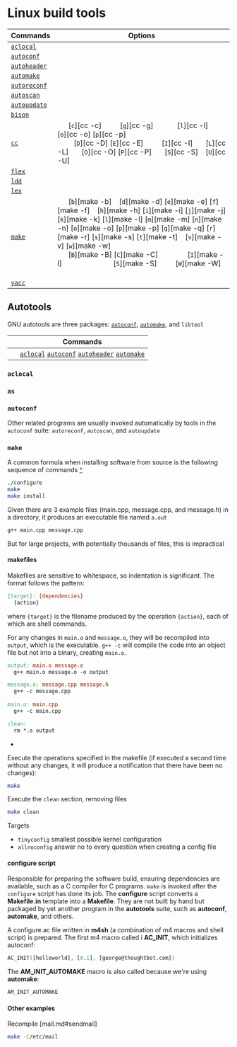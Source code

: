 [aclocal]:                                           #aclocal                                            '```&#10;$ aclocal&#10;```&#10;Place m4 macro definitions needed by `autoconf` into a single file. `aclocal` first scans for macro definitions in m4 files in its default directory (/usr/share/aclocal) and in the file acinclude.m4, then in the configure.ac file. IT generates an aclocal.m4 file that contains definitions of all m4 macros required by `autoconf`.&#10;Robbins, Arnold. _UNIX in a Nutshell_ 4th ed (2005): 16'
[autoconf]:                                          #autoconf                                           '```&#10;$ autoconf&#10;```&#10;Generate a configuration script from m4 macros defined in a template file, if given, or in a configure.ac or configure.in file in the CWD. The generated script is almost invariably called "configure".&#10;Robbins, Arnold. _UNIX in a Nutshell_ 4th ed (2005): 21'
[autoheader]:                                        #autoheader                                         '```&#10;$ autoheader&#10;```&#10;Generate a template file of C `#define` statements from m4 macros defined in a template file, if specified, or in configure.ac or configure.in in the CWD. The generated template file is almost invariably called config.h.in or config.hin&#10;Robbins, Arnold. _UNIX in a Nutshell_ 4th ed (2005): 22'
[automake]:                                          #automake                                           '```&#10;$ automake&#10;```&#10;Create GNU standards-compliant Makefile.in files from Makefile.am template files&#10;Robbins, Arnold. _UNIX in a Nutshell_ 4th ed (2005): 23'
[autoreconf]:                                        #autoreconf                                         '```&#10;$ autoreconf&#10;```&#10;Update configure scripts by running `autoconf`, `autoheader`, `aclocal`, `automake`, and `libtoolize` as needed&#10;Robbins, Arnold. _UNIX in a Nutshell_ 4th ed (2005): 21'
[autoscan]:                                          #autoscan                                           '```&#10;$ autoscan&#10;```&#10;Create or maintain a preliminary configure.ac file named configure.scan based on source files in specified directory or CWD.&#10;Robbins, Arnold. _UNIX in a Nutshell_ 4th ed (2005): 21'
[autoupdate]:                                        #autoupdate                                         '```&#10;$ autoupdate&#10;```&#10;Update the configure template file or configure.ac if none is specified&#10;Robbins, Arnold. _UNIX in a Nutshell_ 4th ed (2005): 21'
[bison]:                                             #bison                                              '```&#10;$ bison&#10;```&#10;Convert specified "file.y" containing a context-free grammar into tables for subsequent parsing while sending output to a new file named "file.c". Largely compatible with `yacc`, from which it derives its name.&#10;Originated as an adaptation of Bob Corbett\'s reimplementation of yacc which was distributed under the Berkeley license. Now maintained as a project of the FSF under a GPL license.'
[cc]:                                                #cc                                                 '```&#10;$ cc&#10;```&#10;Compile one or more C (.c), assembler (.s), ore preprocessed C (.i) source files. Automatically invokes the loader `ld`, unless `-c` is supplied. In some cases, `cc` generates an object file having a .o suffix and a corresponding root name. By default, output is placed in a.out&#10;Robbins, Arnold. _UNIX in a Nutshell_ 4th ed (2005): 32'
[flex]:                                              #flex                                               '```&#10;$ flex&#10;```&#10;"fast lexical analyzer generator", version of `lex` translated into C by Vern Paxson'
[ldd]:                                               #ldd                                                '```&#10;$ ldd&#10;```&#10;Display shared libraries used by a specified command&#10;Rothwell, William. _CompTIA Linux+ Portable Command Guide_.: 87'
[lex]:                                               #lex                                                '```&#10;$ lex&#10;```&#10;Generate a lexical analysis program based on the regular expressions and C statements contained in one or more input files&#10;Lexical analyzer generator written by Eric Schmidt'
[make]:                                              #make                                               '```&#10;$ make&#10;```&#10;Utility for building and maintaining programs from source code using a makefile&#10;Rothwell, William. _CompTIA Linux+ Portable Command Guide_.: 86'
[yacc]:                                              #yacc                                               '```&#10;$ yacc&#10;```&#10;"yet another compiler-compiler", parser generator that converts a file containing a context-free LALR grmamar and converts it to tables for subsequent pasring, sending output to y.tab.c. Written between 1975 and 1978 by Stephen C. Johnson at Bell Labs.&#10;Robbins, Arnold. _UNIX in a Nutshell_ 4th ed (2005): 237'

<!-- `cc` options -->

<!-- `make` options -->


# Linux build tools

Commands                  | Options
---                       | ---
[`aclocal`][aclocal] | 
[`autoconf`][autoconf] | 
[`autoheader`][autoheader] | 
[`automake`][automake] | 
[`autoreconf`][autoreconf] | 
[`autoscan`][autoscan] | 
[`autoupdate`][autoupdate] | 
[`bison`][bison] | 
[`cc`][cc]                | <code>&nbsp;</code>  <code>&nbsp;</code>  [`c`][cc -c]  <code>&nbsp;</code>  <code>&nbsp;</code>  <code>&nbsp;</code>  [`g`][cc -g]  <code>&nbsp;</code>  <code>&nbsp;</code>  <code>&nbsp;</code>  <code>&nbsp;</code>  [`l`][cc -l]  <code>&nbsp;</code>  <code>&nbsp;</code>  [`o`][cc -o]  [`p`][cc -p]  <code>&nbsp;</code>  <code>&nbsp;</code>  <code>&nbsp;</code>  <code>&nbsp;</code>  <code>&nbsp;</code>  <code>&nbsp;</code>  <code>&nbsp;</code>  <code>&nbsp;</code>  <code>&nbsp;</code>  <code>&nbsp;</code><br>  <code>&nbsp;</code>  <code>&nbsp;</code>  <code>&nbsp;</code>  [`D`][cc -D]  [`E`][cc -E]  <code>&nbsp;</code>  <code>&nbsp;</code>  <code>&nbsp;</code>  [`I`][cc -I]  <code>&nbsp;</code>  <code>&nbsp;</code>  [`L`][cc -L]  <code>&nbsp;</code>  <code>&nbsp;</code>  [`O`][cc -O]  [`P`][cc -P]  <code>&nbsp;</code>  <code>&nbsp;</code>  [`S`][cc -S]  <code>&nbsp;</code>  [`U`][cc -U]  <code>&nbsp;</code>  <code>&nbsp;</code>  <code>&nbsp;</code>  <code>&nbsp;</code>  <code>&nbsp;</code>
[`flex`][flex] | 
[`ldd`][ldd] | 
[`lex`][lex] | 
[`make`][make] | <code>&nbsp;</code>  <code>&nbsp;</code>  [`b`][make -b]  <code>&nbsp;</code>  [`d`][make -d]  [`e`][make -e]  [`f`][make -f]  <code>&nbsp;</code>  [`h`][make -h]  [`i`][make -i]  [`j`][make -j]  [`k`][make -k]  [`l`][make -l]  [`m`][make -m]  [`n`][make -n]  [`o`][make -o]  [`p`][make -p]  [`q`][make -q]  [`r`][make -r]  [`s`][make -s]  [`t`][make -t]  <code>&nbsp;</code>  [`v`][make -v]  [`w`][make -w]  <code>&nbsp;</code>  <code>&nbsp;</code>  <code>&nbsp;</code> <br><code>&nbsp;</code>  <code>&nbsp;</code>  [`B`][make -B]  [`C`][make -C]  <code>&nbsp;</code>  <code>&nbsp;</code>  <code>&nbsp;</code>  <code>&nbsp;</code>  <code>&nbsp;</code>  [`I`][make -I]  <code>&nbsp;</code>  <code>&nbsp;</code>  <code>&nbsp;</code>  <code>&nbsp;</code>  <code>&nbsp;</code>  <code>&nbsp;</code>  <code>&nbsp;</code>  <code>&nbsp;</code>  <code>&nbsp;</code>  [`S`][make -S]  <code>&nbsp;</code>  <code>&nbsp;</code>  <code>&nbsp;</code>  [`W`][make -W]  <code>&nbsp;</code>  <code>&nbsp;</code>  <code>&nbsp;</code>
[`yacc`][yacc] | 

## Autotools
GNU autotools are three packages: [`autoconf`][autoconf], [`automake`][automake], and `libtool`

&nbsp;  | Commands
---     | ---
&nbsp;  | [`aclocal`][aclocal] [`autoconf`][autoconf] [`autoheader`][autoheader] [`automake`][automake]

### `aclocal`
### `as`
### `autoconf`
Other related programs are usually invoked automatically by tools in the `autoconf` suite: `autoreconf`, `autoscan`, and `autoupdate`
### `make`
A common formula when installing software from source is the following sequence of commands [^](https://thoughtbot.com/blog/the-magic-behind-configure-make-make-install "thoughtbot.com: \"The magic behind configure, make, make install\"")
```sh
./configure
make
make install
```
Given there are 3 example files (main.cpp, message.cpp, and message.h) in a directory, it produces an executable file named `a.out`
```sh
g++ main.cpp message.cpp
```
But for large projects, with potentially thousands of files, this is impractical

#### makefiles
Makefiles are sensitive to whitespace, so indentation is significant. The format follows the pattern:
```makefile
{target}: {dependencies}
  {action}
```
where `{target}` is the filename produced by the operation `{action}`, each of which are shell commands.

For any changes in `main.o` and `message.o`, they will be recompiled into `output`, which is the executable. `g++ -c` will compile the code into an object file but not into a binary, creating `main.o`.
```makefile
output: main.o message.o
  g++ main.o message.o -o output

message.o: message.cpp message.h
  g++ -c message.cpp
  
main.o: main.cpp
  g++ -c main.cpp

clean:
  rm *.o output
```
  - 

Execute the operations specified in the makefile (if executed a second time without any changes, it will produce a notification that there have been no changes):
```sh
make
```
Execute the `clean` section, removing files
```sh
make clean
```

Targets
- `tinyconfig` smallest possible kernel configuration
- `allnoconfig` answer no to every question when creating a config file

#### configure script
Responsible for preparing the software build, ensuring dependencies are available, such as a C compiler for C programs. `make` is invoked after the `configure` script has done its job. The __configure__ script converts a __Makefile.in__ template into a __Makefile__. They are not built by hand but packaged by yet another program in the __autotools__ suite, such as __autoconf__, __automake__, and others.

A configure.ac file written in **m4sh** (a combination of m4 macros and shell script) is prepared. The first m4 macro called i __AC_INIT__, which initializes autoconf:
```m4
AC_INIT([helloworld], [0.1], [george@thoughtbot.com])
```
The __AM_INIT_AUTOMAKE__ macro is also called because we're using __automake__:
```m4
AM_INIT_AUTOMAKE
```
#### Other examples
Recompile [mail.md#sendmail]
```sh
make -C/etc/mail
```